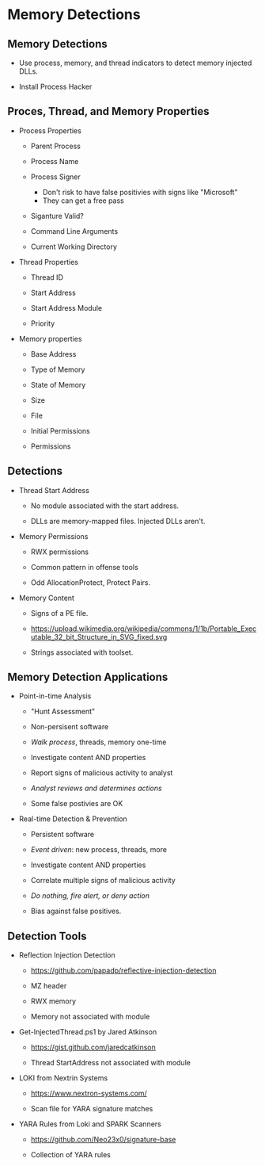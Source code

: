 # Memory Detections

##  Memory Detections

- Use process, memory, and thread indicators to detect memory injected DLLs.  

- Install Process Hacker

 ## Proces, Thread, and Memory Properties

- Process Properties
  
  - Parent Process
  
  - Process Name
  
  - Process Signer
     - Don't risk to have false positivies with signs like "Microsoft"
     - They can get a free pass
  
  - Siganture Valid?
  
  - Command Line Arguments
  
  - Current Working Directory
    

- Thread Properties
  
  - Thread ID
  
  - Start Address
  
  - Start Address Module
  
  - Priority
    

- Memory properties
  
  - Base Address
  
  - Type of Memory
  
  - State of Memory
  
  - Size
  
  - File
  
  - Initial Permissions
  
  - Permissions

## Detections
 
 - Thread Start Address
     
     - No module associated with the start address.
     
     - DLLs are memory-mapped files. Injected DLLs aren't.
 
 - Memory Permissions
     
     - RWX permissions
     
     - Common pattern in offense tools
     
     - Odd AllocationProtect, Protect Pairs.
 
 - Memory Content
     
     - Signs of a PE file.
     
     - https://upload.wikimedia.org/wikipedia/commons/1/1b/Portable_Executable_32_bit_Structure_in_SVG_fixed.svg 
     
     - Strings associated with toolset.
    
## Memory Detection Applications
- Point-in-time Analysis

   - "Hunt Assessment"

   - Non-persisent software

   - *Walk process*, threads, memory one-time

   - Investigate content AND properties

   - Report signs of malicious activity to analyst

   - *Analyst reviews and determines actions*

   - Some false postivies are OK
        
- Real-time Detection & Prevention

   - Persistent software

   - *Event driven*: new process, threads, more

   - Investigate content AND properties

   - Correlate multiple signs of malicious activity

   - *Do nothing, fire alert, or deny action*

   - Bias against false positives.

## Detection Tools

- Reflection Injection Detection
     - https://github.com/papadp/reflective-injection-detection
      
     - MZ header
      
     - RWX memory
      
     - Memory not associated with module

 
 - Get-InjectedThread.ps1 by Jared Atkinson
      
      - https://gist.github.com/jaredcatkinson
      
      - Thread StartAddress not associated with module
 
 
 - LOKI from Nextrin Systems
      
      - https://www.nextron-systems.com/
      
      - Scan file for YARA signature matches
        
 
 - YARA Rules from Loki and SPARK Scanners
      
      - https://github.com/Neo23x0/signature-base
      
      - Collection of YARA rules
 
